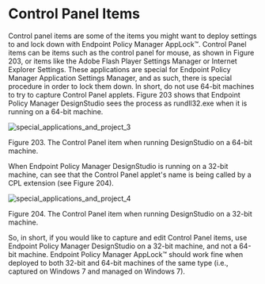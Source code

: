 # Control Panel Items

Control panel items are some of the items you might want to deploy settings to and lock down with
Endpoint Policy Manager AppLock™. Control Panel items can be items such as the control panel for
mouse, as shown in Figure 203, or items like the Adobe Flash Player Settings Manager or Internet
Explorer Settings. These applications are special for Endpoint Policy Manager Application Settings
Manager, and as such, there is special procedure in order to lock them down. In short, do not use
64-bit machines to try to capture Control Panel applets. Figure 203 shows that Endpoint Policy
Manager DesignStudio sees the process as rundll32.exe when it is running on a 64-bit machine.

![special_applications_and_project_3](/img/product_docs/endpointpolicymanager/endpointpolicymanager/applicationsettings/designstudio/applicationsprojects/special_applications_and_project_3.webp)

Figure 203. The Control Panel item when running DesignStudio on a 64-bit machine.

When Endpoint Policy Manager DesignStudio is running on a 32-bit machine, can see that the Control
Panel applet's name is being called by a CPL extension (see Figure 204).

![special_applications_and_project_4](/img/product_docs/endpointpolicymanager/endpointpolicymanager/applicationsettings/designstudio/applicationsprojects/special_applications_and_project_4.webp)

Figure 204. The Control Panel item when running DesignStudio on a 32-bit machine.

So, in short, if you would like to capture and edit Control Panel items, use Endpoint Policy Manager
DesignStudio on a 32-bit machine, and not a 64-bit machine. Endpoint Policy Manager AppLock™ should
work fine when deployed to both 32-bit and 64-bit machines of the same type (i.e., captured on
Windows 7 and managed on Windows 7).
